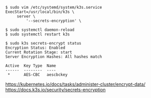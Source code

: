 ```
$ sudo vim /etc/systemd/system/k3s.service
ExecStart=/usr/local/bin/k3s \
     server \
         '--secrets-encryption' \

$ sudo systemctl daemon-reload
$ sudo systemctl restart k3s

$ sudo k3s secrets-encrypt status
Encryption Status: Enabled
Current Rotation Stage: start
Server Encryption Hashes: All hashes match

Active  Key Type  Name
------  --------  ----
 *      AES-CBC   aescbckey
```

https://kubernetes.io/docs/tasks/administer-cluster/encrypt-data/
https://docs.k3s.io/security/secrets-encryption
